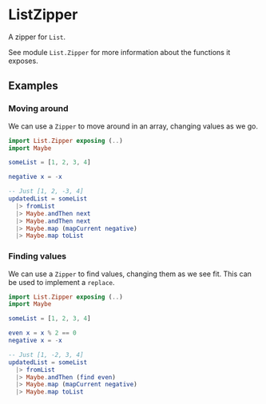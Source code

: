 # ListZipper

A zipper for `List`.

See module `List.Zipper` for more information about the functions it exposes.

## Examples

### Moving around

We can use a `Zipper` to move around in an array, changing values as we go.

```elm
import List.Zipper exposing (..)
import Maybe

someList = [1, 2, 3, 4]

negative x = -x

-- Just [1, 2, -3, 4]
updatedList = someList
  |> fromList
  |> Maybe.andThen next
  |> Maybe.andThen next
  |> Maybe.map (mapCurrent negative)
  |> Maybe.map toList
```

### Finding values

We can use a `Zipper` to find values, changing them as we see fit. This can be used to implement a `replace`.

```elm
import List.Zipper exposing (..)
import Maybe

someList = [1, 2, 3, 4]

even x = x % 2 == 0
negative x = -x

-- Just [1, -2, 3, 4]
updatedList = someList
  |> fromList
  |> Maybe.andThen (find even)
  |> Maybe.map (mapCurrent negative)
  |> Maybe.map toList

```